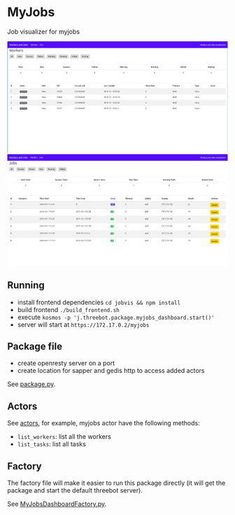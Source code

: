 # MyJobs

Job visualizer for myjobs

![myjobs1](./myjobs1.png)
![myjobs2](./myjobs2.png)

## Running

- install frontend dependencies `cd jobvis && npm install`
- build frontend `./build_frontend.sh`
- execute `kosmos -p 'j.threebot.package.myjobs_dashboard.start()'`
- server will start at `https://172.17.0.2/myjobs`


## Package file

- create openresty server on a port
- create location for sapper and gedis http to access added actors

See [package.py](package.py).

## Actors

See [actors](actors), for example, myjobs actor have the following methods:

- `list_workers`: list all the workers
- `list_tasks`: list all tasks

## Factory

The factory file will make it easier to run this package directly (it will get the package and start the default threebot server).

See [MyJobsDashboardFactory.py](MyJobsDashboardFactory.py).

